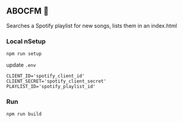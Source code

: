 ## ABOCFM 🍺

Searches a Spotify playlist for new songs, lists them in an index.html

### Local nSetup

```
npm run setup
```

update `.env`

```
CLIENT_ID='spotify_client_id'
CLIENT_SECRET='spotify_client_secret'
PLAYLIST_ID='spotify_playlist_id'
```

### Run

```
npm run build
```
